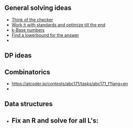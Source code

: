 ## General solving ideas

- [Think of the checker](https://szkopul.edu.pl/problemset/problem/Grfouq9u3g_TYktFXO2sNjCU/site/?key=statement)
- [Work it with standards and optimize till the end](https://szkopul.edu.pl/problemset/problem/bS_effBgQtuS7NXJA_dn7Ogm/site/?key=statement)
- [k-Base numbers](https://codeforces.com/gym/104077/problem/E)
- [Find a lowerbound for the answer](https://oj.uz/problem/view/APIO16_gap?locale=en)
- 

## DP ideas


## Combinatorics
- https://atcoder.jp/contests/abc171/tasks/abc171_f?lang=en
- 

## Data structures
- Fix an R and solve for all L's:
  - 

